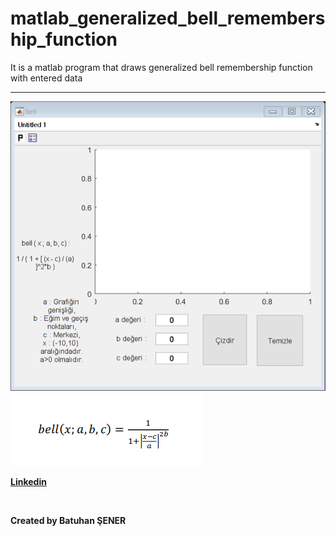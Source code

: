 # matlab_generalized_bell_remembership_function
<p>It is a matlab program that draws generalized bell remembership function with entered data</p>


<hr>
<img src="bell.png">
<br/>
<img src="bell_resim.png">

<br/>
  <p><b><a href="https://www.linkedin.com/in/senerbatuhan/">Linkedin</a></b></p>
<br/>
<p><b>Created by Batuhan ŞENER</b></p>
<br/>

